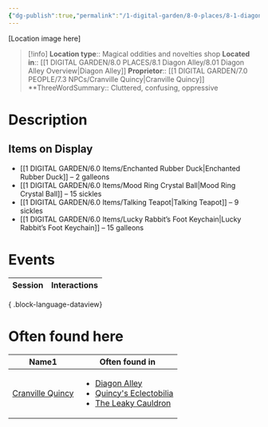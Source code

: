 ```yaml
---
{"dg-publish":true,"permalink":"/1-digital-garden/8-0-places/8-1-diagon-alley/8-1-33-cranville-quincy-s-magical-eclectobilia/","tags":["#place","diagon-alley","shop"]}
---
```


[Location image here]
>[!info]
>**Location type**::  Magical oddities and novelties shop
>**Located in**:: [[1 DIGITAL GARDEN/8.0 PLACES/8.1 Diagon Alley/8.01 Diagon Alley Overview\|Diagon Alley]]
>**Proprietor**:: [[1 DIGITAL GARDEN/7.0 PEOPLE/7.3 NPCs/Cranville Quincy\|Cranville Quincy]]
>**ThreeWordSummary:: Cluttered, confusing, oppressive 

# Description


## Items on Display

- [[1 DIGITAL GARDEN/6.0 Items/Enchanted Rubber Duck\|Enchanted Rubber Duck]] – 2 galleons
- [[1 DIGITAL GARDEN/6.0 Items/Mood Ring Crystal Ball\|Mood Ring Crystal Ball]] – 15 sickles
- [[1 DIGITAL GARDEN/6.0 Items/Talking Teapot\|Talking Teapot]] – 9 sickles
- [[1 DIGITAL GARDEN/6.0 Items/Lucky Rabbit’s Foot Keychain\|Lucky Rabbit’s Foot Keychain]] – 15 galleons

# Events

| Session | Interactions |
| ------- | ------------ |

{ .block-language-dataview}

# Often found here

<div><table class="dataview table-view-table"><thead class="table-view-thead"><tr class="table-view-tr-header"><th class="table-view-th"><span>Name</span><span class="dataview small-text">1</span></th><th class="table-view-th"><span>Often found in</span></th></tr></thead><tbody class="table-view-tbody"><tr><td><span><a data-tooltip-position="top" aria-label="1 DIGITAL GARDEN/7.0 PEOPLE/7.3 NPCs/Cranville Quincy.md" data-href="1 DIGITAL GARDEN/7.0 PEOPLE/7.3 NPCs/Cranville Quincy.md" href="1 DIGITAL GARDEN/7.0 PEOPLE/7.3 NPCs/Cranville Quincy.md" class="internal-link" target="_blank" rel="noopener nofollow">Cranville Quincy</a></span></td><td><ul class="dataview dataview-ul dataview-result-list-ul"><li class="dataview-result-list-li"><span><a data-tooltip-position="top" aria-label="1 DIGITAL GARDEN/8.0 PLACES/8.1 Diagon Alley/8.01 Diagon Alley Overview.md" data-href="1 DIGITAL GARDEN/8.0 PLACES/8.1 Diagon Alley/8.01 Diagon Alley Overview.md" href="1 DIGITAL GARDEN/8.0 PLACES/8.1 Diagon Alley/8.01 Diagon Alley Overview.md" class="internal-link" target="_blank" rel="noopener nofollow">Diagon Alley</a></span></li><li class="dataview-result-list-li"><span><a data-tooltip-position="top" aria-label="1 DIGITAL GARDEN/8.0 PLACES/8.1 Diagon Alley/8.1.33 Cranville Quincy's Magical Eclectobilia.md" data-href="1 DIGITAL GARDEN/8.0 PLACES/8.1 Diagon Alley/8.1.33 Cranville Quincy's Magical Eclectobilia.md" href="1 DIGITAL GARDEN/8.0 PLACES/8.1 Diagon Alley/8.1.33 Cranville Quincy's Magical Eclectobilia.md" class="internal-link" target="_blank" rel="noopener nofollow">Quincy's Eclectobilia</a></span></li><li class="dataview-result-list-li"><span><a data-tooltip-position="top" aria-label="1 DIGITAL GARDEN/8.0 PLACES/8.1 Diagon Alley/8.1.01 The Leaky Cauldron.md" data-href="1 DIGITAL GARDEN/8.0 PLACES/8.1 Diagon Alley/8.1.01 The Leaky Cauldron.md" href="1 DIGITAL GARDEN/8.0 PLACES/8.1 Diagon Alley/8.1.01 The Leaky Cauldron.md" class="internal-link" target="_blank" rel="noopener nofollow">The Leaky Cauldron</a></span></li></ul></td></tr></tbody></table></div>